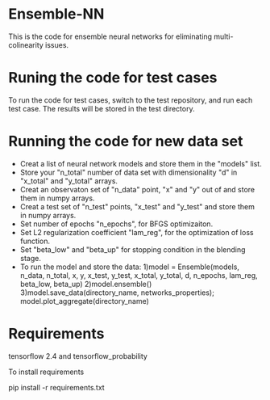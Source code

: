 # Ensemble-NN
This is the code for ensemble neural networks for eliminating multi-colinearity issues.
# Runing the code for test cases
To run the code for test cases, switch to the test repository, and run each test case. The results will be stored in the test directory.
# Running the code for new data set
- Creat a list of neural network models and store them in the "models" list.
- Store your "n_total" number of data set with dimensionality "d" in "x_total" and "y_total" arrays.
- Creat an observaton set of "n_data" point, "x" and "y" out of and store them in numpy arrays.
- Creat a test set of "n_test" points, "x_test" and "y_test" and store them in numpy arrays.
- Set number of epochs "n_epochs", for BFGS optimizaiton.
- Set L2 regularization coefficient "lam_reg", for the optimization of loss function.
- Set "beta_low" and "beta_up" for stopping condition in the blending stage.
- To run the model and store the data:
  1)model = Ensemble(models, n_data, n_total, x, y, 
                     x_test, y_test, x_total, y_total,
                     d, n_epochs, lam_reg, beta_low, beta_up)
  2)model.ensemble()
  3)model.save_data(directory_name, networks_properties); model.plot_aggregate(directory_name)

# Requirements
tensorflow 2.4 and tensorflow_probability

To install requirements

pip install -r requirements.txt
